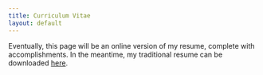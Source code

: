 ```yaml
---
title: Curriculum Vitae 
layout: default
---
```


Eventually, this page will be an online version of my resume, complete with accomplishments.  In the meantime, my traditional resume can be downloaded <a href="/media/resume_current.pdf">here</a>.
